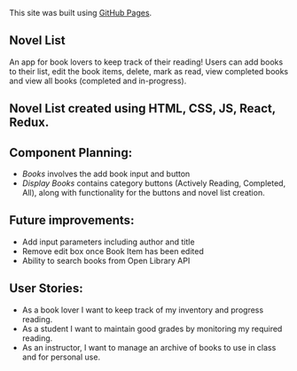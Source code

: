 This site was built using [GitHub Pages](https://gghosts.github.io/novel-list/).

## Novel List

An app for book lovers to keep track of their reading! Users can add books to their list, edit the book items, delete, mark as read, view completed books and view all books (completed and in-progress).

## Novel List created using HTML, CSS, JS, React, Redux.

## Component Planning:

- _Books_ involves the add book input and button 
- _Display Books_ contains category buttons (Actively Reading, Completed, All), along with functionality for the buttons and novel list creation.

## Future improvements:

- Add input parameters including author and title
- Remove edit box once Book Item has been edited
- Ability to search books from Open Library API

## User Stories:

- As a book lover I want to keep track of my inventory and progress reading.
- As a student I want to maintain good grades by monitoring my required reading.
- As an instructor, I want to manage an archive of books to use in class and for personal use.

